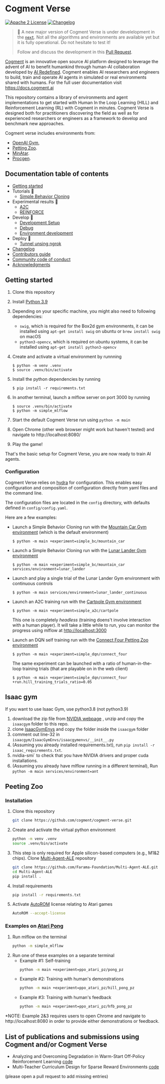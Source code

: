 # Cogment Verse

[![Apache 2 License](https://img.shields.io/badge/license-Apache%202-green?style=flat-square)](./LICENSE) [![Changelog](https://img.shields.io/badge/-Changelog%20-blueviolet?style=flat-square)](./CHANGELOG.md)

> 🚧 A new major version of Cogment Verse is under develelopment in the [`next`](https://github.com/cogment/cogment-verse/tree/next). Not all the algorithms and environments are available yet but it is fully operational. Do not hesitate to test it!
>
> Follow and discuss the development in this [Pull Request](https://github.com/cogment/cogment-verse/pull/71).

[Cogment](https://cogment.ai) is an innovative open source AI platform designed to leverage the advent of AI to benefit humankind through human-AI collaboration developed by [AI Redefined](https://ai-r.com). Cogment enables AI researchers and engineers to build, train and operate AI agents in simulated or real environments shared with humans. For the full user documentation visit <https://docs.cogment.ai>

This repository contains a library of environments and agent implementations
to get started with Human In the Loop Learning (HILL) and Reinforcement
Learning (RL) with Cogment in minutes. Cogment Verse is designed both
for practitioners discovering the field as well as for experienced
researchers or engineers as a framework to develop and benchmark new
approaches.

Cogment verse includes environments from:

- [OpenAI Gym](https://gym.openai.com),
- [Petting Zoo](https://www.pettingzoo.ml).
- [MinAtar](https://github.com/kenjyoung/MinAtar).
- [Procgen](https://github.com/openai/procgen).

## Documentation table of contents

- [Getting started](#getting-started)
- Tutorials 🚧
  - [Simple Behavior Cloning](/docs/tutorials/simple_bc.md)
- Experimental results 🚧
  - [A2C](/docs/results/a2c.md)
  - [REINFORCE](/docs/results/REINFORCE.md)
- Develop 🚧
  - [Development Setup](/docs/development_setup.md)
  - [Debug](#debug)
  - [Environment development](/docs/environment.md)
- Deploy 🚧
  - [Tunnel unsing ngrok](/docs/deployment/tunnel_using_ngrok.md)
- [Changelog](/CHANGELOG.md)
- [Contributors guide](/CONTRIBUTING.md)
- [Community code of conduct](/CODE_OF_CONDUCT.md)
- [Acknowledgments](#acknowledgements)

## Getting started

1. Clone this repository
2. Install [Python 3.9](https://www.python.org/)
3. Depending on your specific machine, you might also need to following dependencies:

   - `swig`, which is required for the Box2d gym environments, it can be installed using `apt-get install swig` on ubuntu or `brew install swig` on macOS
   - `python3-opencv`, which is required on ubuntu systems, it can be installed using `apt-get install python3-opencv`

4. Create and activate a virtual environment by runnning

   ```console
   $ python -m venv .venv
   $ source .venv/bin/activate
   ```

5. Install the python dependencies by running
   ```console
   $ pip install -r requirements.txt
   ```
6. In another terminal, launch a mlflow server on port 3000 by running
   ```console
   $ source .venv/bin/activate
   $ python -m simple_mlflow
   ```
7. Start the default Cogment Verse run using `python -m main`
8. Open Chrome (other web browser might work but haven't tested) and navigate to http://localhost:8080/
9. Play the game!

That's the basic setup for Cogment Verse, you are now ready to train AI agents.

### Configuration

Cogment Verse relies on [hydra](https://hydra.cc) for configuration. This enables easy configuration and composition of configuration directly from yaml files and the command line.

The configuration files are located in the `config` directory, with defaults defined in `config/config.yaml`.

Here are a few examples:

- Launch a Simple Behavior Cloning run with the [Mountain Car Gym environment](https://www.gymlibrary.ml/environments/classic_control/mountain_car/) (which is the default environment)
  ```console
  $ python -m main +experiment=simple_bc/mountain_car
  ```
- Launch a Simple Behavior Cloning run with the [Lunar Lander Gym environment](https://www.gymlibrary.ml/environments/box2d/lunar_lander/)
  ```console
  $ python -m main +experiment=simple_bc/mountain_car services/environment=lunar_lander
  ```
- Launch and play a single trial of the Lunar Lander Gym environment with continuous controls
  ```console
  $ python -m main services/environment=lunar_lander_continuous
  ```
- Launch an A2C training run with the [Cartpole Gym environment](https://www.gymlibrary.ml/environments/classic_control/cartpole/)

  ```console
  $ python -m main +experiment=simple_a2c/cartpole
  ```

  This one is completely _headless_ (training doens't involve interaction with a human player). It will take a little while to run, you can monitor the progress using mlflow at <http://localhost:3000>

- Launch an DQN self training run with the [Connect Four Petting Zoo environment](https://www.pettingzoo.ml/classic/connect_four)

  ```console
  $ python -m main +experiment=simple_dqn/connect_four
  ```

  The same experiment can be launched with a ratio of human-in-the-loop training trials (that are playable on in the web client)

  ```console
  $ python -m main +experiment=simple_dqn/connect_four +run.hill_training_trials_ratio=0.05
  ```

## Isaac gym

If you want to use Isaac Gym, use python3.8 (not python3.9)

1. download the zip file from [NVIDIA webpage](https://developer.nvidia.com/isaac-gym)
   , unzip and copy the `isaacgym` folder to this repo.
2. clone [IsaacGymEnvs](https://github.com/NVIDIA-Omniverse/IsaacGymEnvs) and copy the
   folder inside the `isaacgym` folder
3. comment out line-32 in `isaacgym/IsaacGymEnvs/isaacgymenvs/__init__.py`
4. (Assuming you already installed requirements.txt), run `pip install -r isaac_requirements.txt`.
5. nvidia-smi` to check that you have NVIDIA drivers and proper cuda installations.
6. (Assuming you already have mlflow running in a different terminal), Run `python -m main services/environment=ant`

## Peeting Zoo
### Installation
  1. Clone this repository
      ```sh
      git clone https://github.com/cogment/cogment-verse.git
      ```
  2. Create and activate the virtual python environment
      ```sh
      python -m venv .venv
      source .venv/bin/activate
      ```
  3. This step is only required for Apple silicon-based computers (e.g., M1&2 chips). Clone [Multi-Agent-ALE](https://github.com/Farama-Foundation/Multi-Agent-ALE) repository
      ```sh
      git clone https://github.com/Farama-Foundation/Multi-Agent-ALE.git
      cd Multi-Agent-ALE
      pip install .
      ```

  4. Install requirements
      ```sh
      pip install -r requirements.txt
      ```
  5. Activate [AutoROM](https://github.com/Farama-Foundation/AutoROM) license relating to Atari games
      ```sh
      AutoROM --accept-license
      ```

### Examples on [Atari Pong](https://pettingzoo.farama.org/environments/atari/pong/)
  1. Run mlflow on the terminal
      ```sh
      python -m simple_mlflow
      ```
  2. Run one of these examples on a separate terminal
      * Example #1: Self-training
        ```sh
        python -m main +experiment=ppo_atari_pz/pong_pz
        ```
      * Example #2: Training with human's demonstrations
        ```sh
        python -m main +experiment=ppo_atari_pz/hill_pong_pz
        ```
      * Example #3: Training with human's feedback
        ```sh
        python -m main +experiment=ppo_atari_pz/hfb_pong_pz
        ```
  *NOTE: Example 2&3 requires users to open Chrome and navigate to http://localhost:8080 in order to provide either demonstrations or feedback.
  

## List of publications and submissions using Cogment and/or Cogment Verse

- Analyzing and Overcoming Degradation in Warm-Start Off-Policy Reinforcement Learning [code](https://github.com/benwex93/cogment-verse)
- Multi-Teacher Curriculum Design for Sparse Reward Environments [code](https://github.com/kharyal/cogment-verse/)

(please open a pull request to add missing entries)

